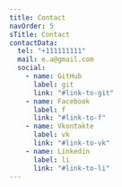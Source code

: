 ```yaml
---
title: Contact
navOrder: 5
sTitle: Contact
contactData:
  tel: "+111111111"
  mail: e.a@gmail.com
  social:
    - name: GitHub
      label: git
      link: "#link-to-git"
    - name: Facebook
      label: f
      link: "#link-to-f"
    - name: Vkontakte
      label: vk
      link: "#link-to-vk"
    - name: Linkedin
      label: li
      link: "#link-to-li"
---
```

